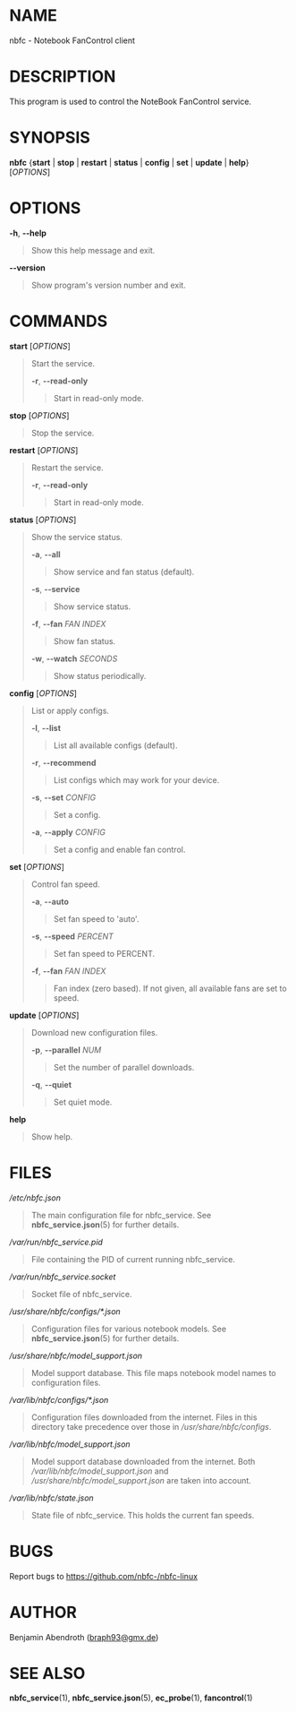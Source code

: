 # NAME

nbfc - Notebook FanControl client

# DESCRIPTION

This program is used to control the NoteBook FanControl service.

# SYNOPSIS

**nbfc** {**start** \| **stop** \| **restart** \| **status** \|
**config** \| **set** \| **update** \| **help**} \[*OPTIONS*\]

# OPTIONS

**-h**, **\--help**

> Show this help message and exit.

**\--version**

> Show program\'s version number and exit.

# COMMANDS

**start** \[*OPTIONS*\]

> Start the service.
>
> **-r**, **\--read-only**
>
> > Start in read-only mode.

**stop** \[*OPTIONS*\]

> Stop the service.

**restart** \[*OPTIONS*\]

> Restart the service.
>
> **-r**, **\--read-only**
>
> > Start in read-only mode.

**status** \[*OPTIONS*\]

> Show the service status.
>
> **-a**, **\--all**
>
> > Show service and fan status (default).
>
> **-s**, **\--service**
>
> > Show service status.
>
> **-f**, **\--fan** *FAN INDEX*
>
> > Show fan status.
>
> **-w**, **\--watch** *SECONDS*
>
> > Show status periodically.

**config** \[*OPTIONS*\]

> List or apply configs.
>
> **-l**, **\--list**
>
> > List all available configs (default).
>
> **-r**, **\--recommend**
>
> > List configs which may work for your device.
>
> **-s**, **\--set** *CONFIG*
>
> > Set a config.
>
> **-a**, **\--apply** *CONFIG*
>
> > Set a config and enable fan control.

**set** \[*OPTIONS*\]

> Control fan speed.
>
> **-a**, **\--auto**
>
> > Set fan speed to \'auto\'.
>
> **-s**, **\--speed** *PERCENT*
>
> > Set fan speed to PERCENT.
>
> **-f**, **\--fan** *FAN INDEX*
>
> > Fan index (zero based). If not given, all available fans are set to
> > speed.

**update** \[*OPTIONS*\]

> Download new configuration files.
>
> **-p**, **\--parallel** *NUM*
>
> > Set the number of parallel downloads.
>
> **-q**, **\--quiet**
>
> > Set quiet mode.

**help**

> Show help.

# FILES

*/etc/nbfc.json*

> The main configuration file for nbfc_service. See
> **nbfc_service.json**(5) for further details.

*/var/run/nbfc_service.pid*

> File containing the PID of current running nbfc_service.

*/var/run/nbfc_service.socket*

> Socket file of nbfc_service.

*/usr/share/nbfc/configs/\*.json*

> Configuration files for various notebook models. See
> **nbfc_service.json**(5) for further details.

*/usr/share/nbfc/model_support.json*

> Model support database. This file maps notebook model names to
> configuration files.

*/var/lib/nbfc/configs/\*.json*

> Configuration files downloaded from the internet. Files in this
> directory take precedence over those in */usr/share/nbfc/configs*.

*/var/lib/nbfc/model_support.json*

> Model support database downloaded from the internet. Both
> */var/lib/nbfc/model_support.json* and
> */usr/share/nbfc/model_support.json* are taken into account.

*/var/lib/nbfc/state.json*

> State file of nbfc_service. This holds the current fan speeds.

# BUGS

Report bugs to https://github.com/nbfc-/nbfc-linux

# AUTHOR

Benjamin Abendroth (braph93@gmx.de)

# SEE ALSO

**nbfc_service**(1), **nbfc_service.json**(5), **ec_probe**(1),
**fancontrol**(1)
